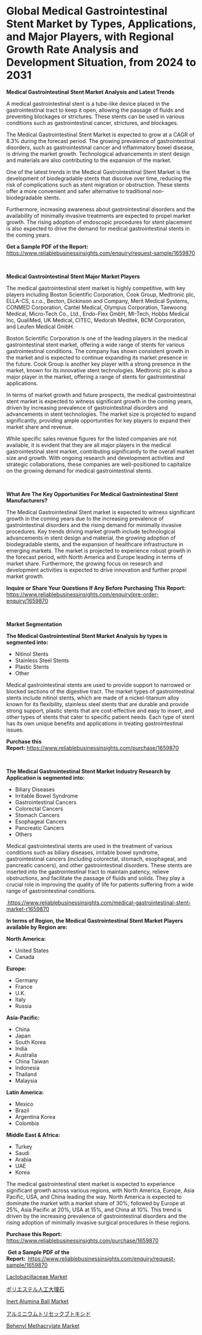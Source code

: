 <p><h1>Global Medical Gastrointestinal Stent Market by Types, Applications, and Major Players, with Regional Growth Rate Analysis and Development Situation, from 2024 to 2031</h1></p><p><strong>Medical Gastrointestinal Stent Market Analysis and Latest Trends</strong></p>
<p><p>A medical gastrointestinal stent is a tube-like device placed in the gastrointestinal tract to keep it open, allowing the passage of fluids and preventing blockages or strictures. These stents can be used in various conditions such as gastrointestinal cancer, strictures, and blockages.</p><p>The Medical Gastrointestinal Stent Market is expected to grow at a CAGR of 8.3% during the forecast period. The growing prevalence of gastrointestinal disorders, such as gastrointestinal cancer and inflammatory bowel disease, is driving the market growth. Technological advancements in stent design and materials are also contributing to the expansion of the market.</p><p>One of the latest trends in the Medical Gastrointestinal Stent Market is the development of biodegradable stents that dissolve over time, reducing the risk of complications such as stent migration or obstruction. These stents offer a more convenient and safer alternative to traditional non-biodegradable stents.</p><p>Furthermore, increasing awareness about gastrointestinal disorders and the availability of minimally invasive treatments are expected to propel market growth. The rising adoption of endoscopic procedures for stent placement is also expected to drive the demand for medical gastrointestinal stents in the coming years.</p></p>
<p><strong>Get a Sample PDF of the Report:&nbsp;</strong> <a href="https://www.reliablebusinessinsights.com/enquiry/request-sample/1659870">https://www.reliablebusinessinsights.com/enquiry/request-sample/1659870</a></p>
<p>&nbsp;</p>
<p><strong>Medical Gastrointestinal Stent Major Market Players</strong></p>
<p><p>The medical gastrointestinal stent market is highly competitive, with key players including Boston Scientific Corporation, Cook Group, Medtronic plc, ELLA-CS, s.r.o., Becton, Dickinson and Company, Merit Medical Systems, CONMED Corporation, Cantel Medical, Olympus Corporation, Taewoong Medical, Micro-Tech Co., Ltd., Endo-Flex GmbH, MI-Tech, Hobbs Medical Inc, QualiMed, UK Medical, CITEC, Medorah Meditek, BCM Corporation, and Leufen Medical GmbH.</p><p>Boston Scientific Corporation is one of the leading players in the medical gastrointestinal stent market, offering a wide range of stents for various gastrointestinal conditions. The company has shown consistent growth in the market and is expected to continue expanding its market presence in the future. Cook Group is another key player with a strong presence in the market, known for its innovative stent technologies. Medtronic plc is also a major player in the market, offering a range of stents for gastrointestinal applications.</p><p>In terms of market growth and future prospects, the medical gastrointestinal stent market is expected to witness significant growth in the coming years, driven by increasing prevalence of gastrointestinal disorders and advancements in stent technologies. The market size is projected to expand significantly, providing ample opportunities for key players to expand their market share and revenue.</p><p>While specific sales revenue figures for the listed companies are not available, it is evident that they are all major players in the medical gastrointestinal stent market, contributing significantly to the overall market size and growth. With ongoing research and development activities and strategic collaborations, these companies are well-positioned to capitalize on the growing demand for medical gastrointestinal stents.</p></p>
<p>&nbsp;</p>
<p><strong>What Are The Key Opportunities For Medical Gastrointestinal Stent Manufacturers?</strong></p>
<p><p>The Medical Gastrointestinal Stent market is expected to witness significant growth in the coming years due to the increasing prevalence of gastrointestinal disorders and the rising demand for minimally invasive procedures. Key trends driving market growth include technological advancements in stent design and material, the growing adoption of biodegradable stents, and the expansion of healthcare infrastructure in emerging markets. The market is projected to experience robust growth in the forecast period, with North America and Europe leading in terms of market share. Furthermore, the growing focus on research and development activities is expected to drive innovation and further propel market growth.</p></p>
<p><strong>Inquire or Share Your Questions If Any Before Purchasing This Report:</strong> <a href="https://www.reliablebusinessinsights.com/enquiry/pre-order-enquiry/1659870">https://www.reliablebusinessinsights.com/enquiry/pre-order-enquiry/1659870</a></p>
<p>&nbsp;</p>
<p><strong>Market Segmentation</strong></p>
<p><strong>The Medical Gastrointestinal Stent Market Analysis by types is segmented into:</strong></p>
<p><ul><li>Nitinol Stents</li><li>Stainless Steel Stents</li><li>Plastic Stents</li><li>Other</li></ul></p>
<p><p>Medical gastrointestinal stents are used to provide support to narrowed or blocked sections of the digestive tract. The market types of gastrointestinal stents include nitinol stents, which are made of a nickel-titanium alloy known for its flexibility, stainless steel stents that are durable and provide strong support, plastic stents that are cost-effective and easy to insert, and other types of stents that cater to specific patient needs. Each type of stent has its own unique benefits and applications in treating gastrointestinal issues.</p></p>
<p><strong>Purchase this Report:&nbsp;</strong><a href="https://www.reliablebusinessinsights.com/purchase/1659870">https://www.reliablebusinessinsights.com/purchase/1659870</a></p>
<p>&nbsp;</p>
<p><strong>The Medical Gastrointestinal Stent Market Industry Research by Application is segmented into:</strong></p>
<p><ul><li>Biliary Diseases</li><li>Irritable Bowel Syndrome</li><li>Gastrointestinal Cancers</li><li>Colorectal Cancers</li><li>Stomach Cancers</li><li>Esophageal Cancers</li><li>Pancreatic Cancers</li><li>Others</li></ul></p>
<p><p>Medical gastrointestinal stents are used in the treatment of various conditions such as biliary diseases, irritable bowel syndrome, gastrointestinal cancers (including colorectal, stomach, esophageal, and pancreatic cancers), and other gastrointestinal disorders. These stents are inserted into the gastrointestinal tract to maintain patency, relieve obstructions, and facilitate the passage of fluids and solids. They play a crucial role in improving the quality of life for patients suffering from a wide range of gastrointestinal conditions.</p></p>
<p><a href="https://www.reliablebusinessinsights.com/medical-gastrointestinal-stent-market-r1659870">&nbsp;https://www.reliablebusinessinsights.com/medical-gastrointestinal-stent-market-r1659870</a></p>
<p><strong>In terms of Region, the Medical Gastrointestinal Stent Market Players available by Region are:</strong></p>
<p>
    <p> <strong> North America: </strong>
        <ul>
            <li>United States</li>
            <li>Canada</li>
        </ul>
        </p> 
    <p> <strong> Europe: </strong>
        <ul>
            <li>Germany</li>
            <li>France</li>
            <li>U.K.</li>
            <li>Italy</li>
            <li>Russia</li>
        </ul>
        </p> 
    <p> <strong> Asia-Pacific: </strong>
        <ul>
            <li>China</li>
            <li>Japan</li>
            <li>South Korea</li>
            <li>India</li>
            <li>Australia</li>
            <li>China Taiwan</li>
            <li>Indonesia</li>
            <li>Thailand</li>
            <li>Malaysia</li>
        </ul>
        </p> 
    <p> <strong> Latin America: </strong>
        <ul>
            <li>Mexico</li>
            <li>Brazil</li>
            <li>Argentina Korea</li>
            <li>Colombia</li>
        </ul>
        </p> 
    <p> <strong> Middle East & Africa: </strong>
        <ul>
            <li>Turkey</li>
            <li>Saudi</li>
            <li>Arabia</li>
            <li>UAE</li>
            <li>Korea</li>
        </ul>
    </p>
    </p>
<p><p>The medical gastrointestinal stent market is expected to experience significant growth across various regions, with North America, Europe, Asia Pacific, USA, and China leading the way. North America is expected to dominate the market with a market share of 30%, followed by Europe at 25%, Asia Pacific at 20%, USA at 15%, and China at 10%. This trend is driven by the increasing prevalence of gastrointestinal disorders and the rising adoption of minimally invasive surgical procedures in these regions.</p></p>
<p><strong>Purchase this Report: </strong><a href="https://www.reliablebusinessinsights.com/purchase/1659870">https://www.reliablebusinessinsights.com/purchase/1659870</a></p>
<p>&nbsp;<strong>Get a Sample PDF of the Report:&nbsp;&nbsp;</strong><a href="https://www.reliablebusinessinsights.com/enquiry/request-sample/1659870">https://www.reliablebusinessinsights.com/enquiry/request-sample/1659870</a></p>
<p><strong></strong></p>
<p><p><a href="https://www.linkedin.com/pulse/lactobacillaceae-market-comprehensive-assessment-type-edszc">Lactobacillaceae Market</a></p><p><a href="https://github.com/JoanaNitzsche/Market-Research-Report-List-1/blob/main/9631248117892.md">ポリエステル人工大理石</a></p><p><a href="https://github.com/alwa8650/Market-Research-Report-List-1/blob/main/inert-alumina-ball-market.md">Inert Alumina Ball Market</a></p><p><a href="https://github.com/KaliMetz2023/Market-Research-Report-List-1/blob/main/1370936117893.md">アルミニウムトリセックブトキシド</a></p><p><a href="https://github.com/nusratjahan12006/Market-Research-Report-List-1/blob/main/behenyl-methacrylate-market.md">Behenyl Methacrylate Market</a></p></p>